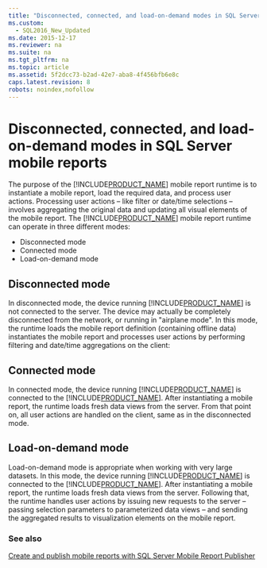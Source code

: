 ```yaml
---
title: "Disconnected, connected, and load-on-demand modes in SQL Server mobile reports"
ms.custom: 
  - SQL2016_New_Updated
ms.date: 2015-12-17
ms.reviewer: na
ms.suite: na
ms.tgt_pltfrm: na
ms.topic: article
ms.assetid: 5f2dcc73-b2ad-42e7-aba8-4f456bfb6e8c
caps.latest.revision: 8
robots: noindex,nofollow
---
```

# Disconnected, connected, and load-on-demand modes in SQL Server mobile reports
The purpose of the [!INCLUDE[PRODUCT_NAME](../../Topics/TopicNameContainA/tokens/SS_MobileReptPub_Long.md)] mobile report runtime is to instantiate a mobile report, load the required data, and process user actions. Processing user actions &ndash; like filter or date/time selections &ndash; involves aggregating the original data and updating all visual elements of the mobile report. The [!INCLUDE[PRODUCT_NAME](../../Topics/TopicNameNotContainA/tokens/SHORT_PRODUCT_NAME.md)] mobile report runtime can operate in three different modes:   
  
* Disconnected mode   
* Connected mode   
* Load-on-demand mode   
  
## Disconnected mode ##  
  
In disconnected mode, the device running [!INCLUDE[PRODUCT_NAME](../../Topics/TopicNameNotContainA/tokens/SHORT_PRODUCT_NAME.md)] is not connected to the server. The device may actually be completely disconnected from the network, or running in "airplane mode". In this mode, the runtime loads the mobile report definition (containing offline data) instantiates the mobile report and processes user actions by performing filtering and date/time aggregations on the client:   
  
## Connected mode  
  
In connected mode, the device running [!INCLUDE[PRODUCT_NAME](../../Topics/TopicNameNotContainA/tokens/SHORT_PRODUCT_NAME.md)] is connected to the [!INCLUDE[PRODUCT_NAME](../../Topics/TopicNameNotContainA/tokens/SERVER_PRODUCT_NAME.md)]. After instantiating a mobile report, the runtime loads fresh data views from the server. From that point on, all user actions are handled on the client, same as in the disconnected mode.   
  
## Load-on-demand mode  
  
Load-on-demand mode is appropriate when working with very large datasets. In this mode, the device running [!INCLUDE[PRODUCT_NAME](../../Topics/TopicNameNotContainA/tokens/SHORT_PRODUCT_NAME.md)] is connected to the [!INCLUDE[PRODUCT_NAME](../../Topics/TopicNameNotContainA/tokens/SERVER_PRODUCT_NAME.md)]. After instantiating a mobile report, the runtime loads fresh data views from the server. Following that, the runtime handles user actions by issuing new requests to the server &ndash; passing selection parameters to parameterized data views &ndash; and sending the aggregated results to visualization elements on the mobile report.   
  
### See also  
[Create and publish mobile reports with SQL Server Mobile Report Publisher](Create%20and%20publish%20mobile%20reports%20with%20SQL%20Server%20Mobile%20Report%20Publisher.md)  

